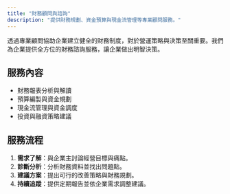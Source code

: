 ```yaml
---
title: "財務顧問與諮詢"
description: "提供財務規劃、資金預算與現金流管理等專業顧問服務。"
---
```


透過專業顧問協助企業建立健全的財務制度，對於營運策略與決策至關重要。我們為企業提供全方位的財務諮詢服務，讓企業做出明智決策。

## 服務內容

- 財務報表分析與解讀
- 預算編製與資金規劃
- 現金流管理與資金調度
- 投資與融資策略建議

## 服務流程

1. **需求了解**：與企業主討論經營目標與痛點。
2. **診斷分析**：分析財務資料並找出問題點。
3. **建議方案**：提出可行的改善策略與財務規劃。
4. **持續追蹤**：提供定期報告並依企業需求調整建議。